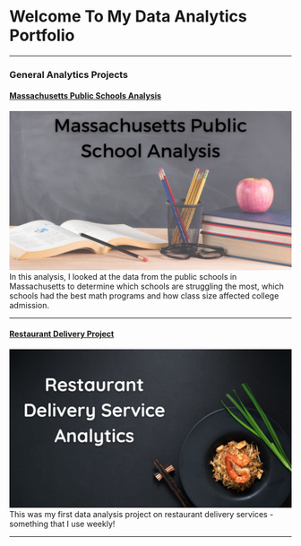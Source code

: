 # Welcome To My Data Analytics Portfolio

---

### General Analytics Projects

#### [Massachusetts Public Schools Analysis](/sample_project)
<img src="images/Massachusetts Public School Analysis.png?raw=true"/>
In this analysis, I looked at the data from the public schools in Massachusetts to determine which schools are struggling the most, which schools had the best math programs and how class size affected college admission. 

---
#### [Restaurant Delivery Project](https://www.linkedin.com/pulse/digging-restaurant-delivery-sales-kim-gasgarth)
[<img src="images/Restaurant Delivery Service Analytics.jpg?raw=true"/>](https://www.linkedin.com/pulse/digging-restaurant-delivery-sales-kim-gasgarth)
This was my first data analysis project on restaurant delivery services - something that I use weekly! 

---







